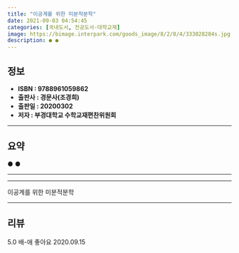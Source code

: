 ```yaml
---
title: "이공계를 위한 미분적분학"
date: 2021-09-03 04:54:45
categories: [국내도서, 전공도서-대학교재]
image: https://bimage.interpark.com/goods_image/8/2/8/4/333028284s.jpg
description: ● ●
---
```


## **정보**

- **ISBN : 9788961059862**
- **출판사 : 경문사(조경희)**
- **출판일 : 20200302**
- **저자 : 부경대학교 수학교재편찬위원회**

------



## **요약**

●  ●  

------



------


이공계를 위한 미분적분학 

------


## **리뷰** 

5.0 배-애 좋아요 2020.09.15 <br/>